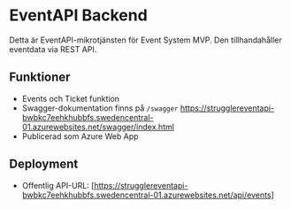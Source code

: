 # EventAPI Backend

Detta är EventAPI-mikrotjänsten för Event System MVP. Den tillhandahåller eventdata via REST API.

## Funktioner
- Events och Ticket funktion
- Swagger-dokumentation finns på `/swagger` https://strugglereventapi-bwbkc7eehkhubbfs.swedencentral-01.azurewebsites.net/swagger/index.html
- Publicerad som Azure Web App

## Deployment
- Offentlig API-URL: [https://strugglereventapi-bwbkc7eehkhubbfs.swedencentral-01.azurewebsites.net/api/events]
